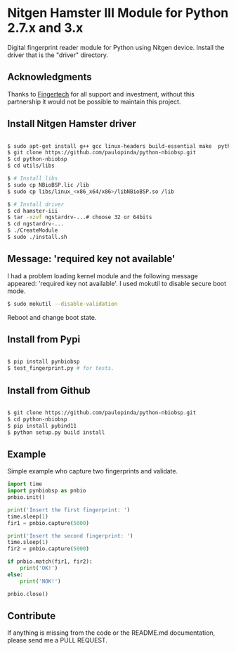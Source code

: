 # Nitgen Hamster III Module for Python 2.7.x and 3.x

Digital fingerprint reader module for Python using Nitgen device.
Install the driver that is the "driver" directory.

## Acknowledgments

Thanks to [Fingertech](http://www.fingertech.com.br) for all support and investment,
without this partnership it would not be possible to maintain this project.


## Install Nitgen Hamster driver

```bash

$ sudo apt-get install g++ gcc linux-headers build-essential make  python-dev autotools-dev libicu-dev libbz2-dev
$ git clone https://github.com/paulopinda/python-nbiobsp.git
$ cd python-nbiobsp
$ cd utils/libs

$ # Install libs
$ sudo cp NBioBSP.lic /lib
$ sudo cp libs/linux_<x86_x64/x86>/libNBioBSP.so /lib

$ # Install driver
$ cd hamster-iii
$ tar -xzvf ngstardrv-...# choose 32 or 64bits
$ cd ngstardrv-...
$ ./CreateModule
$ sudo ./install.sh

```

## Message: 'required key not available'

I had a problem loading kernel module and the following message appeared: 
'required key not available'. I used mokutil to disable secure boot mode.

```bash
$ sudo mokutil --disable-validation
```

Reboot and change boot state.

## Install from Pypi

```bash

$ pip install pynbiobsp
$ test_fingerprint.py # for tests.

```

## Install from Github

```bash

$ git clone https://github.com/paulopinda/python-nbiobsp.git
$ cd python-nbiobsp
$ pip install pybind11
$ python setup.py build install

```

## Example

Simple example who capture two fingerprints and validate.

```python
import time
import pynbiobsp as pnbio
pnbio.init()

print('Insert the first fingerprint: ')
time.sleep(1)
fir1 = pnbio.capture(5000)

print('Insert the second fingerprint: ')
time.sleep(1)
fir2 = pnbio.capture(5000)

if pnbio.match(fir1, fir2):
    print('OK!')
else:
    print('NOK!')

pnbio.close()
```

## Contribute

If anything is missing from the code or the README.md documentation, please send me a PULL REQUEST.